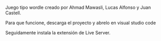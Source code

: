 Juego tipo wordle creado por Ahmad Mawasli, Lucas Alfonso y Juan Castell.

Para que funcione, descarga el proyecto y abrelo en visual studio code

Seguidamente instala la extensión de Live Server.
